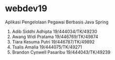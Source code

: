 # webdev19

Aplikasi Pengelolaan Pegawai Berbasis Java Spring

1. Adib Siddhi Adhipta      19/444034/TK/49230
2. Awang Widi Pratama       19/446769/TK/49874
3. Tiara Kesuma Putri       19/446787/TK/49892
4. Tsalis Amalia          	19/444075/TK/49271
5. Brandon Cynwell Pasaribu 19/444043/TK/49239  
